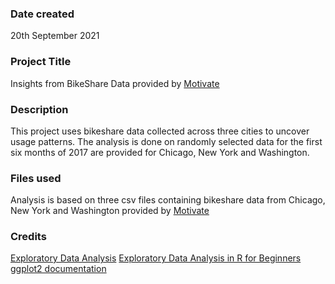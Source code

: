 ### Date created
20th September 2021

### Project Title
Insights from BikeShare Data provided by [Motivate](https://www.motivateco.com/)

### Description
This project uses bikeshare data collected across three cities to uncover usage patterns. The analysis is done on randomly selected data for the first six months of 2017 are provided for Chicago, New York and Washington.

### Files used
Analysis is based on three csv files containing bikeshare data from Chicago, New York and Washington provided by [Motivate](https://www.motivateco.com/)

### Credits
[Exploratory Data Analysis](https://r4ds.had.co.nz/exploratory-data-analysis.html)
[Exploratory Data Analysis in R for Beginners](https://towardsdatascience.com/exploratory-data-analysis-in-r-for-beginners-fe031add7072)
[ggplot2 documentation](https://ggplot2.tidyverse.org/reference/)